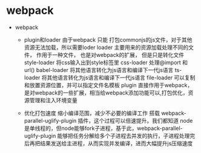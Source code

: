 # webpack

- webpack
  - plugin和loader
    由于webpack 只能 打包commonjs的js文件，对于其他资源无法加载，所以需要loder
    loader 主要用来的资源加载处理不同的文件， 作用于一种文件， 也是对webpack的扩展， 但是只是转化文件
      style-loader 将css输入出到style标签里
      css-loader 处理@import 和 url()
      babel-loader 将其他语言转化为js语言和编译下一代js语言
      ts-loader  将其他语言转化为js语言和编译下一代js语言
      file-loader 可以复制和放置资源位置，并可以指定文件名模板
    plugin 直接作用于webpack， 是对webpack的一些扩展，相当给webpack添加功能可以,打包优化，资源管理和注入环境变量

  - 优化打包速度
    缩小编译范围，减少不必要的编译工作
    搭载 webpack-parallel-uglify-plugin 插件，这个过程可以倍速提升。我们都知道 node 是单线程的，但node能够fork子进程，基于此，webpack-parallel-uglify-plugin 能够把任务分解给多个子进程去并发的执行，子进程处理完后再把结果发送给主进程，从而实现并发编译，进而大幅提升js压缩速度

